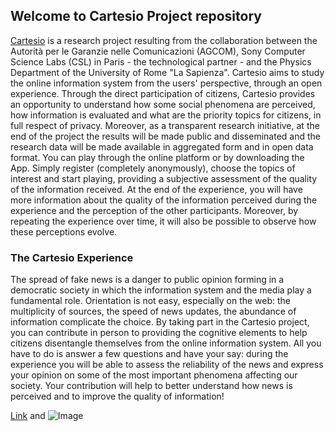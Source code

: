 ## Welcome to Cartesio Project repository

[Cartesio](www.cartesio.news) is a research project resulting from the collaboration between the Autorità per le Garanzie nelle Comunicazioni (AGCOM), Sony Computer Science Labs (CSL) in Paris - the technological partner - and the Physics Department of the University of Rome "La Sapienza". Cartesio aims to study the online information system from the users' perspective, through an open experience. Through the direct participation of citizens, Cartesio provides an opportunity to understand how some social phenomena are perceived, how information is evaluated and what are the priority topics for citizens, in full respect of privacy. Moreover, as a transparent research initiative, at the end of the project the results will be made public and disseminated and the research data will be made available in aggregated form and in open data format. You can play through the online platform or by downloading the App. Simply register (completely anonymously), choose the topics of interest and start playing, providing a subjective assessment of the quality of the information received. At the end of the experience, you will have more information about the quality of the information perceived during the experience and the perception of the other participants. Moreover, by repeating the experience over time, it will also be possible to observe how these perceptions evolve.

### The Cartesio Experience

The spread of fake news is a danger to public opinion forming in a democratic society in which the information system and the media play a fundamental role. Orientation is not easy, especially on the web: the multiplicity of sources, the speed of news updates, the abundance of information complicate the choice. By taking part in the Cartesio project, you can contribute in person to providing the cognitive elements to help citizens disentangle themselves from the online information system. All you have to do is answer a few questions and have your say: during the experience you will be able to assess the reliability of the news and express your opinion on some of the most important phenomena affecting our society. Your contribution will help to better understand how news is perceived and to improve the quality of information!

[Link](url) and ![Image](src)
```
